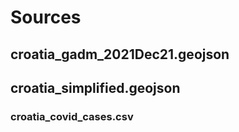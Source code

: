 # Sources

## croatia_gadm_2021Dec21.geojson


## croatia_simplified.geojson


### croatia_covid_cases.csv
